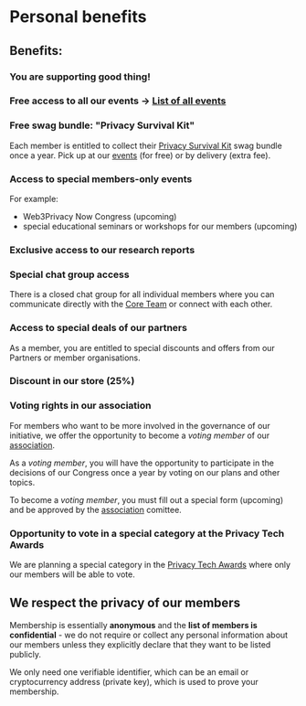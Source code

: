 # Personal benefits

## Benefits:

### You are supporting good thing!

### Free access to all our events → [List of all events](https://web3privacy.info/events)

### Free swag bundle: "Privacy Survival Kit"

Each member is entitled to collect their [Privacy Survival Kit](/membership/survival-kit) swag bundle once a year. Pick up at our [events](/events/) (for free) or by delivery (extra fee).

### Access to special members-only events

For example:
* Web3Privacy Now Congress (upcoming)
* special educational seminars or workshops for our members (upcoming)

### Exclusive access to our research reports

### Special chat group access

There is a closed chat group for all individual members where you can communicate directly with the [Core Team](/core-team) or connect with each other.

### Access to special deals of our partners

As a member, you are entitled to special discounts and offers from our Partners or member organisations.

### Discount in our store (25%)

### Voting rights in our association

For members who want to be more involved in the governance of our initiative, we offer the opportunity to become a *voting member* of our [association](/association).

As a *voting member*, you will have the opportunity to participate in the decisions of our Congress once a year by voting on our plans and other topics.

To become a *voting member*, you must fill out a special form (upcoming) and be approved by the [association](/association/) comittee.

### Opportunity to vote in a special category at the Privacy Tech Awards

We are planning a special category in the [Privacy Tech Awards](/projects/privacy-tech-awards) where only our members will be able to vote.


## We respect the privacy of our members

Membership is essentially **anonymous** and the **list of members is confidential** - we do not require or collect any personal information about our members unless they explicitly declare that they want to be listed publicly.

We only need one verifiable identifier, which can be an email or cryptocurrency address (private key), which is used to prove your membership.

